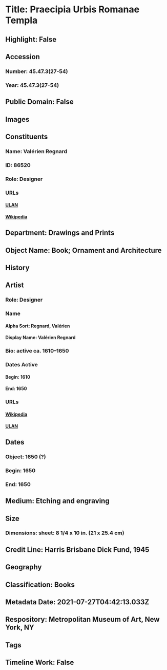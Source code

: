 # Title: Praecipia Urbis Romanae Templa
## Highlight: False
## Accession
### Number: 45.47.3(27-54)
### Year: 45.47.3(27-54)
## Public Domain: False
## Images
## Constituents
### Name: Valérien Regnard
### ID: 86520
### Role: Designer
### URLs
#### [ULAN](http://vocab.getty.edu/page/ulan/500043292)
#### [Wikipedia](https://www.wikidata.org/wiki/Q37737566)
## Department: Drawings and Prints
## Object Name: Book;  Ornament and Architecture
## History
## Artist
### Role: Designer
### Name
#### Alpha Sort: Regnard, Valérien
#### Display Name: Valérien Regnard
### Bio: active ca. 1610–1650
### Dates Active
#### Begin: 1610
#### End: 1650
### URLs
#### [Wikipedia](https://www.wikidata.org/wiki/Q37737566)
#### [ULAN](http://vocab.getty.edu/page/ulan/500043292)
## Dates
### Object: 1650 (?)
### Begin: 1650
### End: 1650
## Medium: Etching and engraving
## Size
### Dimensions: sheet: 8 1/4 x 10 in. (21 x 25.4 cm)
## Credit Line: Harris Brisbane Dick Fund, 1945
## Geography
## Classification: Books
## Metadata Date: 2021-07-27T04:42:13.033Z
## Respository: Metropolitan Museum of Art, New York, NY
## Tags
## Timeline Work: False